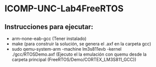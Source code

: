 # ICOMP-UNC-Lab4FreeRTOS

## Instrucciones para ejecutar:

- arm-none-eab-gcc (Tener instalado)
- make  (para construir la solución, se genera el .axf en la carpeta gcc)
- sudo qemu-system-arm -machine lm3s811evb -kernel ./gcc/RTOSDemo.axf (Ejecuto el la emulación con quemu desde la carpeta principal (FreeRTOS/Demo/CORTEX_LM3S811_GCC))

